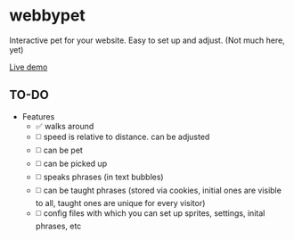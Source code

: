 # webbypet
Interactive pet for your website. Easy to set up and adjust.
(Not much here, yet)

[Live demo](https://htmlpreview.github.io/?https://github.com/drakonicguy/webbypet/blob/main/index.html)

## TO-DO
- Features
  - ✅ walks around
  - ◻️ speed is relative to distance. can be adjusted
  - ◻️ can be pet
  - ◻️ can be picked up
  - ◻️ speaks phrases (in text bubbles)
  - ◻️ can be taught phrases (stored via cookies, initial ones are visible to all, taught ones are unique for every visitor)
  - ◻️ config files with which you can set up sprites, settings, inital phrases, etc
